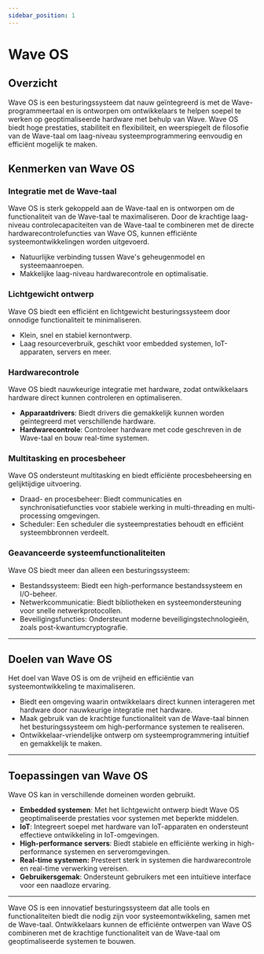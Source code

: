 ```yaml
---
sidebar_position: 1
---
```


# Wave OS

## Overzicht
Wave OS is een besturingssysteem dat nauw geïntegreerd is met de Wave-programmeertaal en is ontworpen om ontwikkelaars te helpen soepel te werken op geoptimaliseerde hardware met behulp van Wave. Wave OS biedt hoge prestaties, stabiliteit en flexibiliteit, en weerspiegelt de filosofie van de Wave-taal om laag-niveau systeemprogrammering eenvoudig en efficiënt mogelijk te maken.

## Kenmerken van Wave OS
### Integratie met de Wave-taal
Wave OS is sterk gekoppeld aan de Wave-taal en is ontworpen om de functionaliteit van de Wave-taal te maximaliseren. Door de krachtige laag-niveau controlecapaciteiten van de Wave-taal te combineren met de directe hardwarecontrolefuncties van Wave OS, kunnen efficiënte systeemontwikkelingen worden uitgevoerd.

* Natuurlijke verbinding tussen Wave's geheugenmodel en systeemaanroepen.
* Makkelijke laag-niveau hardwarecontrole en optimalisatie.

### Lichtgewicht ontwerp
Wave OS biedt een efficiënt en lichtgewicht besturingssysteem door onnodige functionaliteit te minimaliseren.

* Klein, snel en stabiel kernontwerp.
* Laag resourceverbruik, geschikt voor embedded systemen, IoT-apparaten, servers en meer.

### Hardwarecontrole
Wave OS biedt nauwkeurige integratie met hardware, zodat ontwikkelaars hardware direct kunnen controleren en optimaliseren.

* **Apparaatdrivers**: Biedt drivers die gemakkelijk kunnen worden geïntegreerd met verschillende hardware.
* **Hardwarecontrole**: Controleer hardware met code geschreven in de Wave-taal en bouw real-time systemen.

### Multitasking en procesbeheer
Wave OS ondersteunt multitasking en biedt efficiënte procesbeheersing en gelijktijdige uitvoering.

* Draad- en procesbeheer: Biedt communicaties en synchronisatiefuncties voor stabiele werking in multi-threading en multi-processing omgevingen.
* Scheduler: Een scheduler die systeemprestaties behoudt en efficiënt systeembbronnen verdeelt.

### Geavanceerde systeemfunctionaliteiten
Wave OS biedt meer dan alleen een besturingssysteem:

* Bestandssysteem: Biedt een high-performance bestandssysteem en I/O-beheer.
* Netwerkcommunicatie: Biedt bibliotheken en systeemondersteuning voor snelle netwerkprotocollen.
* Beveiligingsfuncties: Ondersteunt moderne beveiligingstechnologieën, zoals post-kwantumcryptografie.

---

## Doelen van Wave OS
Het doel van Wave OS is om de vrijheid en efficiëntie van systeemontwikkeling te maximaliseren.

* Biedt een omgeving waarin ontwikkelaars direct kunnen interageren met hardware door nauwkeurige integratie met hardware.
* Maak gebruik van de krachtige functionaliteit van de Wave-taal binnen het besturingssysteem om high-performance systemen te realiseren.
* Ontwikkelaar-vriendelijke ontwerp om systeemprogrammering intuïtief en gemakkelijk te maken.

---

## Toepassingen van Wave OS
Wave OS kan in verschillende domeinen worden gebruikt.

* **Embedded systemen**: Met het lichtgewicht ontwerp biedt Wave OS geoptimaliseerde prestaties voor systemen met beperkte middelen.
* **IoT**: Integreert soepel met hardware van IoT-apparaten en ondersteunt effectieve ontwikkeling in IoT-omgevingen.
* **High-performance servers**: Biedt stabiele en efficiënte werking in high-performance systemen en serveromgevingen.
* **Real-time systemen:** Presteert sterk in systemen die hardwarecontrole en real-time verwerking vereisen.
* **Gebruikersgemak**: Ondersteunt gebruikers met een intuïtieve interface voor een naadloze ervaring.

---

Wave OS is een innovatief besturingssysteem dat alle tools en functionaliteiten biedt die nodig zijn voor systeemontwikkeling, samen met de Wave-taal. Ontwikkelaars kunnen de efficiënte ontwerpen van Wave OS combineren met de krachtige functionaliteit van de Wave-taal om geoptimaliseerde systemen te bouwen.
